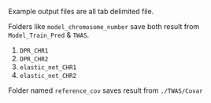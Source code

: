 Example output files are all tab delimited file.

Folders like `model_chromosome_number` save both result from `Model_Train_Pred` & `TWAS`.
1. `DPR_CHR1`
2. `DPR_CHR2`
3. `elastic_net_CHR1`
4. `elastic_net_CHR2`

Folder named `reference_cov` saves result from `./TWAS/Covar`